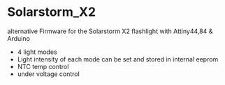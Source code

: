 Solarstorm_X2
=============

alternative Firmware for the Solarstorm X2 flashlight with Attiny44,84 & Arduino

- 4 light modes
- Light intensity of each mode can be set and stored in internal eeprom
- NTC temp control
- under voltage control

